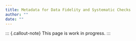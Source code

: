 ```yaml
---
title: Metadata for Data Fidelity and Systematic Checks
author: ""
date: ""
---
```


::: {.callout-note}
This page is work in progress.
:::
